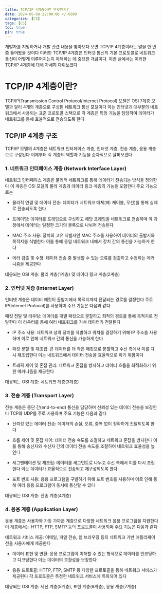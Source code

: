 ```yaml
---
title: TCP/IP 4계층이란 무엇인가?
date: 2024-06-09 22:00:00 +/-0000
categories: [CS]
tags: [CS]
toc: true
pin: true
---
```


개발자를 지망하거나 개발 관련 내용을 찾아보다 보면 TCP/IP 4계층이라는 말을 한 번쯤 들어봤을 것이다 이러한 TCP/IP 4계층은 인터넷 통신의 기본 프로토콜로 네트워크 통신이 어떻게 이루어지는지 이해하는 데 중요한 개념이다. 이번 글에서는 이러한 TCP/IP 4계층에 대해 자세히 다뤄보겠다

# TCP/IP 4계층이란?
TCP/IP(Transmission Control Protocol/Internet Protocol) 모델은 OSI 7계층 모델과 달리 4개의 계층으로 구성된 네트워크 통신 모델이다 이는 인터넷과 대부분의 네트워크에서 사용되는 표준 프로토콜 스택으로 각 계층은 특정 기능을 담당하여 데이터가 네트워크를 통해 효율적으로 전송되도록 한다

## TCP/IP 4계층 구조
TCP/IP 모델의 4계층은 네트워크 인터페이스 계층, 인터넷 계층, 전송 계층, 응용 계층으로 구성된다 이제부터 각 계층의 역할과 기능을 순차적으로 살펴보겠다

### 1. 네트워크 인터페이스 계층 (Network Interface Layer)

네트워크 인터페이스 계층은 물리적 네트워크를 통해 데이터가 전송되는 방식을 정의한다 이 계층은 OSI 모델의 물리 계층과 데이터 링크 계층의 기능을 포함한다 주요 기능으로는

* 물리적 연결 및 데이터 전송: 데이터가 네트워크 매체(예: 케이블, 무선)를 통해 실제로 전송되도록 한다

* 프레이밍: 데이터를 프레임으로 구성하고 해당 프레임을 네트워크로 전송하며 이 과정에서 데이터는 일정한 크기의 블록으로 나뉘어 전송된다

* MAC 주소 사용: 장치의 고유 식별자인 MAC 주소를 사용하여 데이터의 출발지와 목적지를 식별한다 이를 통해 동일 네트워크 내에서 장치 간의 통신을 가능하게 한다

* 에러 검출 및 수정: 데이터 전송 중 발생할 수 있는 오류를 검출하고 수정하는 메커니즘을 제공한다

대응되는 OSI 계층: 물리 계층(1계층) 및 데이터 링크 계층(2계층)

### 2. 인터넷 계층 (Internet Layer)

인터넷 계층은 데이터 패킷이 출발지에서 목적지까지 전달되는 경로를 결정한다 주로 IP(Internet Protocol)를 사용하며 주요 기능은 다음과 같다

패킷 전달 및 라우팅: 데이터를 개별 패킷으로 분할하고 최적의 경로를 통해 목적지로 전달한다 이 라우터를 통해 여러 네트워크를 거쳐 데이터가 전달된다

* IP 주소 사용: 네트워크 상의 장치를 식별하고 위치를 결정하기 위해 IP 주소를 사용하며 이로 인해 네트워크 간의 통신을 가능하게 한다

* 패킷 분할 및 재조립: 큰 데이터를 더 작은 패킷으로 분할하고 수신 측에서 이를 다시 재조립한다 이는 네트워크에서 데이터 전송을 효율적으로 하기 위함이다

* 트래픽 제어 및 혼잡 관리: 네트워크 혼잡을 방지하고 데이터 흐름을 최적화하기 위한 메커니즘을 제공한다

대응되는 OSI 계층: 네트워크 계층(3계층)

### 3. 전송 계층 (Transport Layer)

전송 계층은 종단 간(end-to-end) 통신을 담당하며 신뢰성 있는 데이터 전송을 보장한다 TCP와 UDP를 주로 사용하며 주요 기능은 다음과 같다

* 신뢰성 있는 데이터 전송: 데이터의 손실, 오류, 중복 없이 정확하게 전달되도록 한다 

* 흐름 제어 및 혼잡 제어: 데이터 전송 속도를 조절하고 네트워크 혼잡을 방지한다 이를 통해 송신자와 수신자 간의 데이터 전송 속도를 조절하여 네트워크 효율성을 높인다

* 세그멘테이션 및 재조립: 데이터를 세그먼트로 나누고 수신 측에서 이를 다시 조립한다 이는 데이터가 효율적으로 전송되고 재구성되도록 한다

* 포트 번호 사용: 응용 프로그램을 구별하기 위해 포트 번호를 사용하며 이로 인해 통해 여러 응용 프로그램이 동시에 통신할 수 있다

대응되는 OSI 계층: 전송 계층(4계층)

### 4. 응용 계층 (Application Layer)

응용 계층은 사용자와 가장 가까운 계층으로 다양한 네트워크 응용 프로그램을 지원한다 이 계층에서는 HTTP, FTP, SMTP 등의 프로토콜이 사용되며 주요 기능은 다음과 같다

네트워크 서비스 제공: 이메일, 파일 전송, 웹 브라우징 등의 네트워크 기반 애플리케이션을 사용자에게 제공한다

* 데이터 표현 및 변환: 응용 프로그램이 이해할 수 있는 형식으로 데이터를 인코딩하고 디코딩한다 이는 데이터의 호환성을 보장한다

* 응용 프로토콜: HTTP, FTP, SMTP 등 다양한 프로토콜을 통해 네트워크 서비스가 제공된다 각 프로토콜은 특정한 네트워크 서비스에 특화되어 있다

대응되는 OSI 계층: 세션 계층(5계층), 표현 계층(6계층), 응용 계층(7계층)
